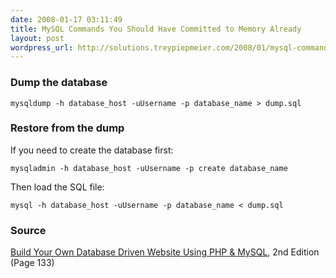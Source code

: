 ```yaml
---
date: 2008-01-17 03:11:49
title: MySQL Commands You Should Have Committed to Memory Already
layout: post
wordpress_url: http://solutions.treypiepmeier.com/2008/01/mysql-commands-you-should-have-committed-to-memory-already/
---
```

### Dump the database

	mysqldump -h database_host -uUsername -p database_name > dump.sql 

### Restore from the dump

If you need to create the database first:

    mysqladmin -h database_host -uUsername -p create database_name

Then load the SQL file:

    mysql -h database_host -uUsername -p database_name < dump.sql
    
### Source

[Build Your Own Database Driven Website Using PHP &amp; MySQL](http://www.sitepoint.com/books/phpmysql1/), 2nd Edition (Page 133)
